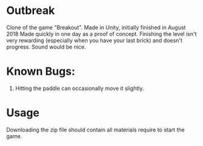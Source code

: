 # Outbreak
Clone of the game "Breakout". Made in Unity, initially finished in August 2018
Made quickly in one day as a proof of concept. Finishing the level isn't very rewarding (especially when you have your last brick) and doesn't progress.
Sound would be nice. 

# Known Bugs:
  1. Hitting the paddle can occasionally move it slightly.
    
# Usage
  Downloading the zip file should contain all materials require to start the game.
